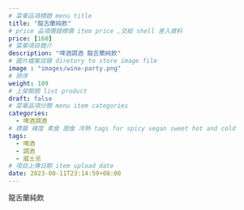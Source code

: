 ```yaml
---
# 菜單品項標題 menu title 
title: "龍舌蘭純飲"
# price 品項價錢標價 item price ,交給 shell 差入資料
price: [160] 
# 菜單項目簡介 
description: "啤酒調酒 龍舌蘭純飲"
# 圖片檔案目錄 diretory to store image file
image : "images/wine-party.png"
# 排序
weight: 109 
# 上架開關 list product 
draft: false
# 菜單品項分類 menu item categories 
categories:
  - 啤酒調酒 
# 標籤 辣度 素食 甜食 冷熱 tags for spicy vegan sweet hot and cold 
tags:
  - 啤酒
  - 調酒 
  - 威士忌
# 項目上傳日期 item upload date 
date: 2023-08-11T23:14:59+08:00
---
```


 龍舌蘭純飲

